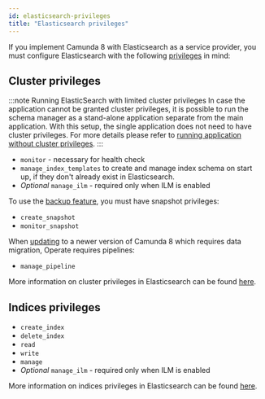 ```yaml
---
id: elasticsearch-privileges
title: "Elasticsearch privileges"
---
```


If you implement Camunda 8 with Elasticsearch as a service provider, you must configure Elasticsearch with the following [privileges](https://www.elastic.co/guide/en/elasticsearch/reference/current/security-privileges.html) in mind:

## Cluster privileges

:::note Running ElasticSearch with limited cluster privileges
In case the application cannot be granted cluster privileges, it is possible to run the schema manager as a stand-alone application separate from the main application. With this setup, the single application does not need to have cluster privileges. For more details please refer to [running application without cluster privileges](./elasticsearch-without-cluster-privileges.md).
:::

- `monitor` - necessary for health check
- `manage_index_templates` to create and manage index schema on start up, if they don't already exist in Elasticsearch.
- _Optional_ `manage_ilm` - required only when ILM is enabled

To use the [backup feature](/self-managed/operational-guides/backup-restore/backup-and-restore.md), you must have snapshot privileges:

- `create_snapshot`
- `monitor_snapshot`

When [updating](/self-managed/operational-guides/update-guide/introduction.md) to a newer version of Camunda 8 which requires data migration, Operate requires pipelines:

- `manage_pipeline`

More information on cluster privileges in Elasticsearch can be found [here](https://www.elastic.co/guide/en/elasticsearch/reference/current/security-privileges.html#privileges-list-cluster).

## Indices privileges

- `create_index`
- `delete_index`
- `read`
- `write`
- `manage`
- _Optional_ `manage_ilm` - required only when ILM is enabled

More information on indices privileges in Elasticsearch can be found [here](https://www.elastic.co/guide/en/elasticsearch/reference/current/security-privileges.html#privileges-list-indices).
